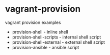 # vagrant-provision
vagrant provision examples

- provision-shell - inline shell
- provision-shell-scripts - internal shell script 
- provision-shell-external - external shell script 
- provision-ansible - ansible script 

